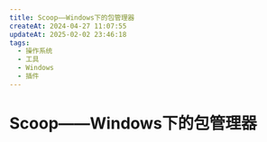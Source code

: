 ```yaml
---
title: Scoop——Windows下的包管理器
createAt: 2024-04-27 11:07:55
updateAt: 2025-02-02 23:46:18
tags:
  - 操作系统
  - 工具
  - Windows
  - 插件
---
```


# Scoop——Windows下的包管理器